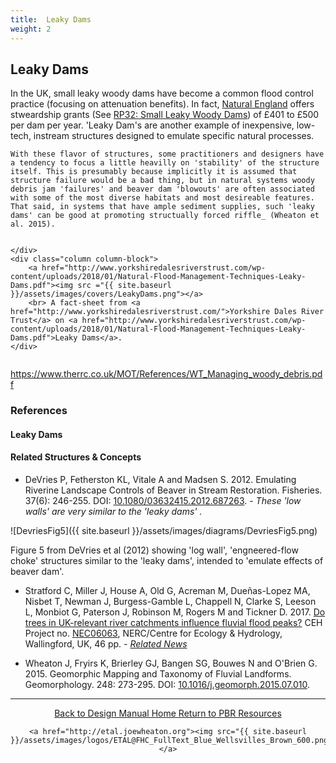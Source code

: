 ```yaml
---
title:  Leaky Dams
weight: 2
---
```



## Leaky Dams
<div class="row small-up-2 medium-up-2 large-up-2">
  <div class="column column-block">
	In the UK, small leaky woody dams have become a common flood control practice (focusing on attenuation benefits). In fact, <a href="https://www.gov.uk/government/organisations/natural-england">Natural England</a> offers stweardship grants (See <a href="https://www.gov.uk/countryside-stewardship-grants/rp32-small-leaky-woody-dams">RP32: Small Leaky Woody Dams</a>) of £401 to £500 per dam per year. 'Leaky Dam's are another example of inexpensive, low-tech, instream structures designed to emulate specific natural processes. 
	
	With these flavor of structures, some practitioners and designers have a tendency to focus a little heavilly on 'stability' of the structure itself. This is presumably because implicitly it is assumed that structure failure would be a bad thing, but in natural systems woody debris jam 'failures' and beaver dam 'blowouts' are often associated with some of the most diverse habitats and most desireable features. That said, in systems that have ample sediment supplies, such 'leaky dams' can be good at promoting structually forced riffle_ (Wheaton et al. 2015). 


	</div>
	<div class="column column-block">
		<a href="http://www.yorkshiredalesriverstrust.com/wp-content/uploads/2018/01/Natural-Flood-Management-Techniques-Leaky-Dams.pdf"><img src ="{{ site.baseurl }}/assets/images/covers/LeakyDams.png"></a>
		<br> A fact-sheet from <a href="http://www.yorkshiredalesriverstrust.com/">Yorkshire Dales River Trust</a> on <a href="http://www.yorkshiredalesriverstrust.com/wp-content/uploads/2018/01/Natural-Flood-Management-Techniques-Leaky-Dams.pdf">Leaky Dams</a>.
	</div>
</div>

https://www.therrc.co.uk/MOT/References/WT_Managing_woody_debris.pdf


### References

#### Leaky Dams


#### Related Structures & Concepts
- DeVries P, Fetherston KL, Vitale A and Madsen S. 2012. Emulating Riverine Landscape Controls of Beaver in Stream Restoration. Fisheries. 37(6): 246-255. DOI: [10.1080/03632415.2012.687263](http://dx.doi.org/10.1080/03632415.2012.687263). - _These 'low walls' are very similar to the 'leaky dams' ._

![DevriesFig5]({{ site.baseurl }}/assets/images/diagrams/DevriesFig5.png)

Figure 5 from DeVries et al (2012) showing 'log wall', 'engneered-flow choke' structures similar to the 'leaky dams', intended to 'emulate effects of beaver dam'.

- Stratford C, Miller J, House A, Old G, Acreman M, Dueñas-Lopez MA, Nisbet T, Newman J, Burgess-Gamble L, Chappell N, Clarke S, Leeson L, Monbiot G, Paterson J, Robinson M, Rogers M and Tickner D. 2017. [Do trees in UK-relevant river catchments influence fluvial flood peaks?](http://nora.nerc.ac.uk/id/eprint/517804/7/N517804CR.pdf) CEH Project no. [NEC06063](http://nora.nerc.ac.uk/id/eprint/517804/), NERC/Centre for Ecology & Hydrology, Wallingford, UK, 46 pp. - _[Related News](https://www.ceh.ac.uk/news-and-media/news/trees-flood-alleviation-natural-flood-management-report)_

- Wheaton J, Fryirs K, Brierley GJ, Bangen SG, Bouwes N and O'Brien G. 2015. Geomorphic Mapping and Taxonomy of Fluvial Landforms. Geomorphology. 248: 273-295. DOI: [10.1016/j.geomorph.2015.07.010](http://dx.doi.org/10.1016/j.geomorph.2015.07.010).







------
<div align="center">
	<a class="hollow button" href="{{ site.baseurl }}/"><i class="fa fa-arrow-circle-left" aria-hidden="true"></i>  Back to Design Manual Home <i class="fa fa-book" aria-hidden="true"></i></a>
	<a class="hollow button" href="{{ site.baseurl }}/resources/"><i class="fa fa-arrow-circle-up" aria-hidden="true"></i>  Return to PBR Resources <i class="fa fa-thumbs-up" aria-hidden="true"></i></a>

    <a href="http://etal.joewheaton.org"><img src="{{ site.baseurl }}/assets/images/logos/ETAL@FHC_FullText_Blue_Wellsvilles_Brown_600.png"></a>

</div>